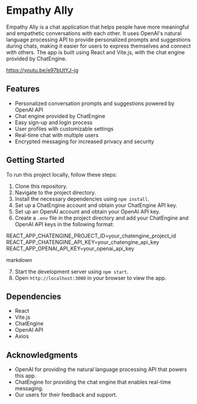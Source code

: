 # Empathy Ally

Empathy Ally is a chat application that helps people have more meaningful and empathetic conversations with each other. It uses OpenAI's natural language processing API to provide personalized prompts and suggestions during chats, making it easier for users to express themselves and connect with others. The app is built using React and Vite.js, with the chat engine provided by ChatEngine.

https://youtu.be/e97bUtYJ-jg


## Features

- Personalized conversation prompts and suggestions powered by OpenAI API
- Chat engine provided by ChatEngine
- Easy sign-up and login process
- User profiles with customizable settings
- Real-time chat with multiple users
- Encrypted messaging for increased privacy and security

## Getting Started

To run this project locally, follow these steps:

1. Clone this repository.
2. Navigate to the project directory.
3. Install the necessary dependencies using `npm install`.
4. Set up a ChatEngine account and obtain your ChatEngine API key.
5. Set up an OpenAI account and obtain your OpenAI API key.
6. Create a `.env` file in the project directory and add your ChatEngine and OpenAI API keys in the following format:

REACT_APP_CHATENGINE_PROJECT_ID=your_chatengine_project_id
REACT_APP_CHATENGINE_API_KEY=your_chatengine_api_key
REACT_APP_OPENAI_API_KEY=your_openai_api_key

markdown

7. Start the development server using `npm start`.
8. Open `http://localhost:3000` in your browser to view the app.

## Dependencies

- React
- Vite.js
- ChatEngine
- OpenAI API
- Axios

## Acknowledgments

- OpenAI for providing the natural language processing API that powers this app.
- ChatEngine for providing the chat engine that enables real-time messaging.
- Our users for their feedback and support.
